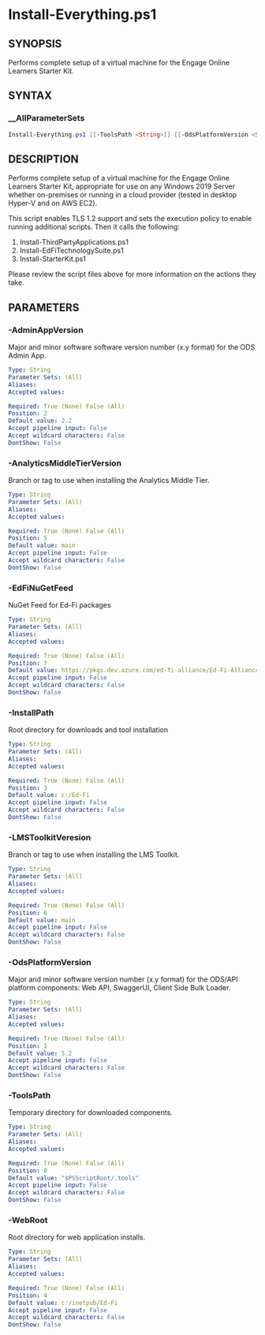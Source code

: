 # Install-Everything.ps1

## SYNOPSIS

Performs complete setup of a virtual machine for the Engage Online Learners
Starter Kit.

## SYNTAX

### __AllParameterSets

```powershell
Install-Everything.ps1 [[-ToolsPath <String>]] [[-OdsPlatformVersion <String>]] [[-AdminAppVersion <String>]] [[-InstallPath <String>]] [[-WebRoot <String>]] [[-AnalyticsMiddleTierVersion <String>]] [[-LMSToolkitVeresion <String>]] [[-EdFiNuGetFeed <String>]] [<CommonParameters>]
```

## DESCRIPTION

Performs complete setup of a virtual machine for the Engage Online Learners
Starter Kit, appropriate for use on any Windows 2019 Server whether
on-premises or running in a cloud provider (tested in desktop Hyper-V and on
AWS EC2).

This script enables TLS 1.2 support and sets the execution policy to enable
running additional scripts.
Then it calls the following:

1. Install-ThirdPartyApplications.ps1
2. Install-EdFiTechnologySuite.ps1
3. Install-StarterKit.ps1

Please review the script files above for more information on the actions
they take.

## PARAMETERS

### -AdminAppVersion

Major and minor software software version number (x.y format) for the ODS
Admin App.

```yaml
Type: String
Parameter Sets: (All)
Aliases:
Accepted values:

Required: True (None) False (All)
Position: 2
Default value: 2.2
Accept pipeline input: False
Accept wildcard characters: False
DontShow: False
```

### -AnalyticsMiddleTierVersion

Branch or tag to use when installing the Analytics Middle Tier.

```yaml
Type: String
Parameter Sets: (All)
Aliases:
Accepted values:

Required: True (None) False (All)
Position: 5
Default value: main
Accept pipeline input: False
Accept wildcard characters: False
DontShow: False
```

### -EdFiNuGetFeed

NuGet Feed for Ed-Fi packages

```yaml
Type: String
Parameter Sets: (All)
Aliases:
Accepted values:

Required: True (None) False (All)
Position: 7
Default value: https://pkgs.dev.azure.com/ed-fi-alliance/Ed-Fi-Alliance-OSS/_packaging/EdFi%40Release/nuget/v3/index.json
Accept pipeline input: False
Accept wildcard characters: False
DontShow: False
```

### -InstallPath

Root directory for downloads and tool installation

```yaml
Type: String
Parameter Sets: (All)
Aliases:
Accepted values:

Required: True (None) False (All)
Position: 3
Default value: c:/Ed-Fi
Accept pipeline input: False
Accept wildcard characters: False
DontShow: False
```

### -LMSToolkitVeresion

Branch or tag to use when installing the LMS Toolkit.

```yaml
Type: String
Parameter Sets: (All)
Aliases:
Accepted values:

Required: True (None) False (All)
Position: 6
Default value: main
Accept pipeline input: False
Accept wildcard characters: False
DontShow: False
```

### -OdsPlatformVersion

Major and minor software version number (x.y format) for the ODS/API platform
components: Web API, SwaggerUI, Client Side Bulk Loader.

```yaml
Type: String
Parameter Sets: (All)
Aliases:
Accepted values:

Required: True (None) False (All)
Position: 1
Default value: 5.2
Accept pipeline input: False
Accept wildcard characters: False
DontShow: False
```

### -ToolsPath

Temporary directory for downloaded components.

```yaml
Type: String
Parameter Sets: (All)
Aliases:
Accepted values:

Required: True (None) False (All)
Position: 0
Default value: "$PSScriptRoot/.tools"
Accept pipeline input: False
Accept wildcard characters: False
DontShow: False
```

### -WebRoot

Root directory for web application installs.

```yaml
Type: String
Parameter Sets: (All)
Aliases:
Accepted values:

Required: True (None) False (All)
Position: 4
Default value: c:/inetpub/Ed-Fi
Accept pipeline input: False
Accept wildcard characters: False
DontShow: False
```
